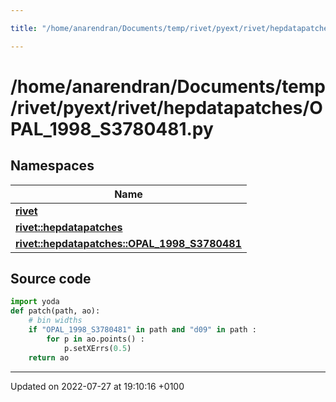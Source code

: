 ```yaml
---

title: "/home/anarendran/Documents/temp/rivet/pyext/rivet/hepdatapatches/OPAL_1998_S3780481.py"

---
```


# /home/anarendran/Documents/temp/rivet/pyext/rivet/hepdatapatches/OPAL_1998_S3780481.py



## Namespaces

| Name           |
| -------------- |
| **[rivet](http://example.org/namespaces/namespacerivet/)**  |
| **[rivet::hepdatapatches](http://example.org/namespaces/namespacerivet_1_1hepdatapatches/)**  |
| **[rivet::hepdatapatches::OPAL_1998_S3780481](http://example.org/namespaces/namespacerivet_1_1hepdatapatches_1_1opal__1998__s3780481/)**  |




## Source code

```python
import yoda
def patch(path, ao):
    # bin widths
    if "OPAL_1998_S3780481" in path and "d09" in path :
        for p in ao.points() :
            p.setXErrs(0.5)
    return ao
```


-------------------------------

Updated on 2022-07-27 at 19:10:16 +0100
